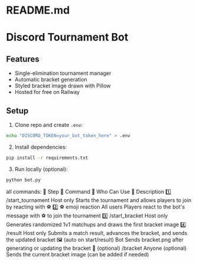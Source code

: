 # README.md
# Discord Tournament Bot

## Features
- Single-elimination tournament manager
- Automatic bracket generation
- Styled bracket image drawn with Pillow
- Hosted for free on Railway

## Setup
1. Clone repo and create `.env`:
```bash
echo "DISCORD_TOKEN=your_bot_token_here" > .env
```
2. Install dependencies:
```bash
pip install -r requirements.txt
```
3. Run locally (optional):
```bash
python bot.py
```

all commands:
🔢 Step	🧠 Command	🧍 Who Can Use	💬 Description
1️⃣	/start_tournament	Host only	Starts the tournament and allows players to join by reacting with ⚽
2️⃣	⚽ emoji reaction	All users	Players react to the bot's message with ⚽ to join the tournament
3️⃣	/start_bracket	Host only	Generates randomized 1v1 matchups and draws the first bracket image
4️⃣	/result <p1> <score1> <p2> <score2>	Host only	Submits a match result, advances the bracket, and sends the updated bracket
🖼️	(auto on start/result)	Bot	Sends bracket.png after generating or updating the bracket
🏁	(optional) /bracket	Anyone (optional)	Sends the current bracket image (can be added if needed)
